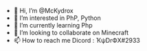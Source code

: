 - 👋 Hi, I’m @McKydrox
- 👀 I’m interested in PhP, Python
- 🌱 I’m currently learning Php
- 💞️ I’m looking to collaborate on Minecraft
- 📫 How to reach me Dicord : ҠψDrФX#2933

<!---
McKydrox/McKydrox is a ✨ special ✨ repository because its `README.md` (this file) appears on your GitHub profile.
You can click the Preview link to take a look at your changes.
--->
